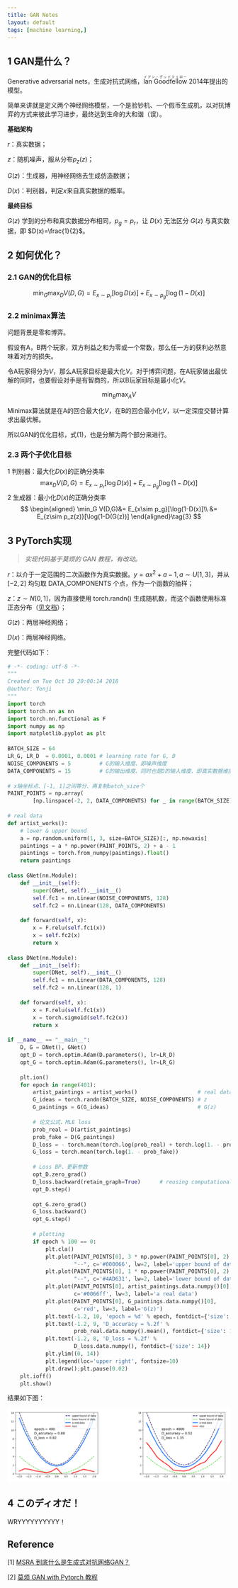 ```yaml
---
title: GAN Notes
layout: default
tags: [machine learning,]
---
```



## 1 GAN是什么？

Generative adversarial nets，生成对抗式网络，<ruby>Ian Goodfellow<rt>イアン・グッドフェロー</rt></ruby> 2014年提出的模型。

简单来讲就是定义两个神经网络模型，一个是验钞机、一个假币生成机，以对抗博弈的方式来彼此学习进步，最终达到生命的大和谐（误）。



**基础架构**

$r$：真实数据；

$z$：随机噪声，服从分布$p_z(z)$；

$G(z)$：生成器，用神经网络去生成仿造数据；

$D(x)$：判别器，判定$x$来自真实数据的概率。

**最终目标**

$G(z)$ 学到的分布和真实数据分布相同，$p_g=p_r$，让 $D(x)$ 无法区分 $G(z)$ 与真实数据，即 $D(x)=\frac{1}{2}$。



## 2 如何优化？

### 2.1 GAN的优化目标

$$
\min_G \max_DV(D,G)=E_{x\sim p_r}[\log D(x)]+E_{x\sim p_g}[\log(1-D(x)]\tag{1}
$$
### 2.2 minimax算法

问题背景是零和博弈。

假设有A，B两个玩家，双方利益之和为零或一个常数，那么任一方的获利必然意味着对方的损失。

令A玩家得分为$V$，那么A玩家目标是最大化$V$。对于博弈问题，在A玩家做出最优解的同时，也要假设对手是有智商的，所以B玩家目标是最小化$V$。

$$
\min_B \max_A V
$$

Minimax算法就是在A的回合最大化$V$，在B的回合最小化$V$，以一定深度交替计算求出最优解。

所以GAN的优化目标，式$(1)$，也是分解为两个部分来进行。

### 2.3 两个子优化目标

1 判别器：最大化$D(x)$的正确分类率
$$
\max_D V(D,G)=E_{x\sim p_r}[\log D(x)]+E_{x\sim p_g}[\log(1-D(x)]\tag{2}
$$
2 生成器：最小化$D(x)$的正确分类率
$$
\begin{aligned}
\min_G V(D,G)&= E_{x\sim p_g}[\log(1-D(x)]\\
&= E_{z\sim p_z(z)}[\log(1-D(G(z))]
\end{aligned}\tag{3}
$$

## 3 PyTorch实现

> *实现代码基于莫烦的 GAN 教程，有改动。*

$r​$：以介于一定范围的二次函数作为真实数据。$y=ax^2+a-1, a\sim U[1,3]​$，并从 $[-2,2]​$ 均匀取 DATA_COMPONENTS 个点，作为一个函数的抽样；

$z$：$z\sim N[0,1]$，因为直接使用 torch.randn() 生成随机数，而这个函数使用标准正态分布（[见文档](https://pytorch.org/docs/stable/torch.html#torch.randn)）；

$G(z)​$：两层神经网络；

$D(x)$：两层神经网络。



完整代码如下：

```python
# -*- coding: utf-8 -*-
"""
Created on Tue Oct 30 20:00:14 2018
@author: Yonji
"""
import torch
import torch.nn as nn
import torch.nn.functional as F
import numpy as np
import matplotlib.pyplot as plt

BATCH_SIZE = 64
LR_G, LR_D  = 0.0001, 0.0001 # learning rate for G, D
NOISE_COMPONENTS = 5         # G的输入维度、即噪声维度
DATA_COMPONENTS = 15         # G的输出维度、同时也是D的输入维度、即真实数据维度

# x轴坐标点、[-1, 1]之间等分、再复制batch_size个
PAINT_POINTS = np.array(
        [np.linspace(-2, 2, DATA_COMPONENTS) for _ in range(BATCH_SIZE)])

# real data
def artist_works():
    # lower & upper bound
    a = np.random.uniform(1, 3, size=BATCH_SIZE)[:, np.newaxis]
    paintings = a * np.power(PAINT_POINTS, 2) + a - 1
    paintings = torch.from_numpy(paintings).float()
    return paintings

class GNet(nn.Module):
    def __init__(self):
        super(GNet, self).__init__()
        self.fc1 = nn.Linear(NOISE_COMPONENTS, 128)
        self.fc2 = nn.Linear(128, DATA_COMPONENTS)

    def forward(self, x):
        x = F.relu(self.fc1(x))
        x = self.fc2(x)
        return x

class DNet(nn.Module):
    def __init__(self):
        super(DNet, self).__init__()
        self.fc1 = nn.Linear(DATA_COMPONENTS, 128)
        self.fc2 = nn.Linear(128, 1)

    def forward(self, x):
        x = F.relu(self.fc1(x))
        x = torch.sigmoid(self.fc2(x))
        return x

if __name__ == "__main__":
    D, G = DNet(), GNet()
    opt_D = torch.optim.Adam(D.parameters(), lr=LR_D)
    opt_G = torch.optim.Adam(G.parameters(), lr=LR_G)
    
    plt.ion()
    for epoch in range(401):
        artist_paintings = artist_works()                   # real data
        G_ideas = torch.randn(BATCH_SIZE, NOISE_COMPONENTS) # z
        G_paintings = G(G_ideas)                            # G(z)
    
        # 论文公式、MLE loss
        prob_real = D(artist_paintings)
        prob_fake = D(G_paintings)
        D_loss = - torch.mean(torch.log(prob_real) + torch.log(1. - prob_fake))
        G_loss = torch.mean(torch.log(1. - prob_fake))
        
        # Loss BP、更新参数 
        opt_D.zero_grad()
        D_loss.backward(retain_graph=True)      # reusing computational graph
        opt_D.step()
    
        opt_G.zero_grad()
        G_loss.backward()
        opt_G.step()
        
        # plotting
        if epoch % 100 == 0:
            plt.cla()
            plt.plot(PAINT_POINTS[0], 3 * np.power(PAINT_POINTS[0], 2) + 2,
                     "--", c='#000066', lw=2, label='upper bound of data')
            plt.plot(PAINT_POINTS[0], 1 * np.power(PAINT_POINTS[0], 2) + 0,
                     "--", c='#4AD631', lw=2, label='lower bound of data')
            plt.plot(PAINT_POINTS[0], artist_paintings.data.numpy()[0],
                     c='#0066ff', lw=3, label='a real data')
            plt.plot(PAINT_POINTS[0], G_paintings.data.numpy()[0],
                     c='red', lw=3, label='G(z)')
            plt.text(-1.2, 10, 'epoch = %d' % epoch, fontdict={'size': 14})
            plt.text(-1.2, 9, 'D_accuracy = %.2f' % 
                     prob_real.data.numpy().mean(), fontdict={'size': 14})
            plt.text(-1.2, 8, 'D_loss = %.2f' % 
                     D_loss.data.numpy(), fontdict={'size': 14})
            plt.ylim((0, 14))
            plt.legend(loc='upper right', fontsize=10)
            plt.draw();plt.pause(0.02)
    plt.ioff()
    plt.show()
```

结果如下图：

![](/img/gan_morvan.png)

## 4 このディオだ！

WRYYYYYYYYYY！



## Reference

\[1] [MSRA 到底什么是生成式对抗网络GAN？](https://www.msra.cn/zh-cn/news/features/gan-20170511)

\[2] [莫烦 GAN with Pytorch 教程](https://morvanzhou.github.io/tutorials/machine-learning/torch/4-06-GAN/)
